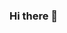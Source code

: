 ### Hi there 👋

<!--
**serhatzunluoglu/serhatzunluoglu** is a ✨ _special_ ✨ repository because its `README.md` (this file) appears on your GitHub profile.

Here are some ideas to get you started:

- 🔭 I’m currently working on Html,Css,Bootstrap
- 🌱 I’m currently learning Javascript,English
- 👯 I’m looking to collaborate on freelance and internship
- 🤔 I’m looking for help with internship
- 💬 Ask me about ...
- 📫 How to reach me: serhatismail12@gmail.com
- 😄 Pronouns: he/his
- ⚡ Fun fact: ...
